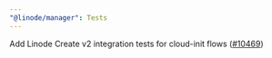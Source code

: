 ```yaml
---
"@linode/manager": Tests
---
```


Add Linode Create v2 integration tests for cloud-init flows ([#10469](https://github.com/linode/manager/pull/10469))
